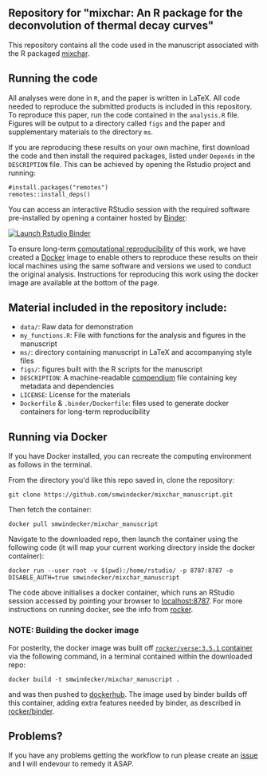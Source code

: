 ## Repository for "mixchar: An R package for the deconvolution of thermal decay curves"

This repository contains all the code used in the manuscript associated with the R packaged [mixchar](https://github.com/smwindecker/mixchar). 

## Running the code

All analyses were done in `R`, and the paper is written in LaTeX. All code needed to reproduce the submitted products is included in this repository. To reproduce this paper, run the code contained in the `analysis.R` file. Figures will be output to a directory called `figs` and the paper and supplementary materials to the directory `ms`.

If you are reproducing these results on your own machine, first download the code and then install the required packages, listed under `Depends` in the `DESCRIPTION` file. This can be achieved by opening the Rstudio project and running:

```{r}
#install.packages("remotes")
remotes::install_deps()
```

You can access an interactive RStudio session with the required software pre-installed by opening a container hosted by [Binder](http://mybinder.org): 

[![Launch Rstudio Binder](http://mybinder.org/badge_logo.svg)](https://mybinder.org/v2/gh/smwindecker/mixchar_manuscript/master?urlpath=rstudio)

To ensure long-term [computational reproducibility](https://www.britishecologicalsociety.org/wp-content/uploads/2017/12/guide-to-reproducible-code.pdf) of this work, we have created a [Docker](http://dockerhub.com) image to enable others to reproduce these results on their local machines using the same software and versions we used to conduct the original analysis. Instructions for reproducing this work using the docker image are available at the bottom of the page. 

## Material included in the repository include:

- `data/`: Raw data for demonstration
- `my_functions.R`: File with functions for the analysis and figures in the manuscript
- `ms/`: directory containing manuscript in LaTeX and accompanying style files 
- `figs/`: figures built with the R scripts for the manuscript
- `DESCRIPTION`: A machine-readable [compendium]() file containing key metadata and dependencies 
- `LICENSE`: License for the materials
- `Dockerfile` & `.binder/Dockerfile`: files used to generate docker containers for long-term reproducibility

## Running via Docker

If you have Docker installed, you can recreate the computing environment as follows in the terminal. 

From the directory you'd like this repo saved in, clone the repository:

```
git clone https://github.com/smwindecker/mixchar_manuscript.git
```

Then fetch the container:

```
docker pull smwindecker/mixchar_manuscript
```

Navigate to the downloaded repo, then launch the container using the following code (it will map your current working directory inside the docker container): 

```
docker run --user root -v $(pwd):/home/rstudio/ -p 8787:8787 -e DISABLE_AUTH=true smwindecker/mixchar_manuscript
```

The code above initialises a docker container, which runs an RStudio session accessed by pointing your browser to [localhost:8787](http://localhost:8787). For more instructions on running docker, see the info from [rocker](https://hub.docker.com/r/rocker/rstudio).

### NOTE: Building the docker image

For posterity, the docker image was built off [`rocker/verse:3.5.1` container](https://hub.docker.com/r/rocker/verse) via the following command, in a terminal contained within the downloaded repo:

```
docker build -t smwindecker/mixchar_manuscript .
```

and was then pushed to [dockerhub](https://cloud.docker.com/u/traitecoevo/repository/docker/smwindecker/mixchar_manuscript). The image used by binder builds off this container, adding extra features needed by binder, as described in [rocker/binder](https://hub.docker.com/r/rocker/binder/dockerfile).

## Problems?

If you have any problems getting the workflow to run please create an [issue](https://github.com/smwindecker/mixchar_manuscript/issues) and I will endevour to remedy it ASAP.